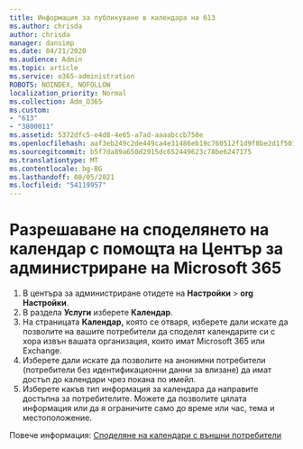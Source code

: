 ```yaml
---
title: Информация за публикуване в календара на 613
ms.author: chrisda
author: chrisda
manager: dansimp
ms.date: 04/21/2020
ms.audience: Admin
ms.topic: article
ms.service: o365-administration
ROBOTS: NOINDEX, NOFOLLOW
localization_priority: Normal
ms.collection: Adm_O365
ms.custom:
- "613"
- "3800011"
ms.assetid: 5372dfc5-e4d8-4e65-a7ad-aaaabccb758e
ms.openlocfilehash: aaf3eb249c2de449ca4e31486eb19c760512f1d9f8be2d1f501e7cdf54de62ed
ms.sourcegitcommit: b5f7da89a650d2915dc652449623c78be6247175
ms.translationtype: MT
ms.contentlocale: bg-BG
ms.lasthandoff: 08/05/2021
ms.locfileid: "54119957"
---
```

# <a name="enable-calendar-sharing-using-the-microsoft-365-admin-center"></a>Разрешаване на споделянето на календар с помощта на Център за администриране на Microsoft 365

1. В центъра за администриране отидете на **Настройки**   >   **org Настройки**.
2. В раздела  **Услуги**  изберете  **Календар**.
3. На страницата **Календар,** която се отваря, изберете дали искате да позволите на вашите потребители да споделят календарите си с хора извън вашата организация, които имат Microsoft 365 или Exchange.
4. Изберете дали искате да позволите на анонимни потребители (потребители без идентификационни данни за влизане) да имат достъп до календари чрез покана по имейл.
5. Изберете какъв тип информация за календара да направите достъпна за потребителите. Можете да позволите цялата информация или да я ограничите само до време или час, тема и местоположение.

Повече информация: [Споделяне на календари с външни потребители](https://docs.microsoft.com/microsoft-365/admin/manage/share-calendars-with-external-users)
